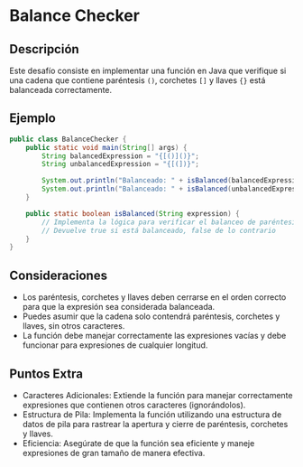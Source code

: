 
# Balance Checker

## Descripción

Este desafío consiste en implementar una función en Java que verifique si una cadena que contiene paréntesis `()`, corchetes `[]` y llaves `{}` está balanceada correctamente.

## Ejemplo

```java
public class BalanceChecker {
    public static void main(String[] args) {
        String balancedExpression = "{[()]()}";
        String unbalancedExpression = "{[(])}";

        System.out.println("Balanceado: " + isBalanced(balancedExpression));  // Debería imprimir true
        System.out.println("Balanceado: " + isBalanced(unbalancedExpression));  // Debería imprimir false
    }

    public static boolean isBalanced(String expression) {
        // Implementa la lógica para verificar el balanceo de paréntesis, corchetes y llaves
        // Devuelve true si está balanceado, false de lo contrario
    }
}
```

## Consideraciones

- Los paréntesis, corchetes y llaves deben cerrarse en el orden correcto para que la expresión sea considerada balanceada.
- Puedes asumir que la cadena solo contendrá paréntesis, corchetes y llaves, sin otros caracteres.
- La función debe manejar correctamente las expresiones vacías y debe funcionar para expresiones de cualquier longitud.

## Puntos Extra

- Caracteres Adicionales: Extiende la función para manejar correctamente expresiones que contienen otros caracteres (ignorándolos).
- Estructura de Pila: Implementa la función utilizando una estructura de datos de pila para rastrear la apertura y cierre de paréntesis, corchetes y llaves.
- Eficiencia: Asegúrate de que la función sea eficiente y maneje expresiones de gran tamaño de manera efectiva.